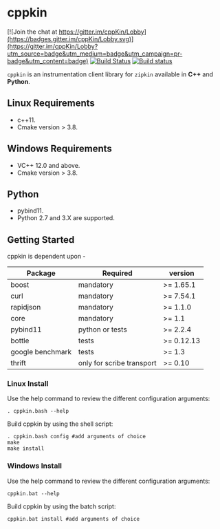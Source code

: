# cppkin

[![Join the chat at https://gitter.im/cppKin/Lobby](https://badges.gitter.im/cppKin/Lobby.svg)](https://gitter.im/cppKin/Lobby?utm_source=badge&utm_medium=badge&utm_campaign=pr-badge&utm_content=badge) [![Build Status](https://travis-ci.org/Dudi119/cppKin.svg?branch=master)](https://travis-ci.org/Dudi119/cppKin) [![Build status](https://ci.appveyor.com/api/projects/status/riaj54pn4h08xy40?svg=true)](https://ci.appveyor.com/project/Dudi119/cppKin)

`cppkin` is an instrumentation client library for `zipkin` available in **C++** and **Python**.

## Linux Requirements
* c++11.
* Cmake version > 3.8.

## Windows Requirements
* VC++ 12.0 and above.
* Cmake version > 3.8.

## Python
* pybind11.
* Python 2.7 and 3.X are supported.

## Getting Started
cppkin is dependent upon -

| Package                 | Required   |  version  |
| ----------------------- | -----------| --------- |
| boost                   | mandatory  | >= 1.65.1 |
| curl                    | mandatory  | >= 7.54.1 |
| rapidjson               | mandatory  | >= 1.1.0  |
| core                    | mandatory  | >= 1.1    |
| pybind11                | python or tests  | >= 2.2.4 |
| bottle                  | tests  |    >= 0.12.13 |
| google benchmark        | tests |     >= 1.3     |
| thrift                  | only for scribe transport | >= 0.10 |

### Linux Install
Use the help command to review the different configuration arguments:
```
. cppkin.bash --help
```

Build cppkin by using the shell script:
```
. cppkin.bash config #add arguments of choice
make
make install
```

### Windows Install
Use the help command to review the different configuration arguments:
```
cppkin.bat --help
```

Build cppkin by using the batch script:
```
cppkin.bat install #add arguments of choice
```

